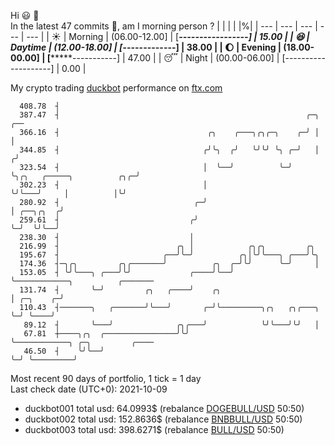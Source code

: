 Hi :smiley: :wave:  
In the latest 47 commits :bug:, am I morning person ? 
| | | | |%|
| --- | --- | --- | --- | --- |
| :sunny: | Morning | (06.00-12.00] | [***-----------------] | 15.00 |
| :satisfied: | Daytime | (12.00-18.00] | [*******-------------] | 38.00 |
| :moon: | Evening | (18.00-00.00] | [*********-----------] | 47.00 |
| :sleeping: | Night | (00.00-06.00] | [--------------------] | 0.00 |

My crypto trading [duckbot](https://github.com/jojoee/duckbot) performance on [ftx.com](https://ftx.com/#a=13144711)
```
  408.78  ┤
  387.47  ┤                                                       ╭─╮                            ╭──
  366.16  ┤                                 ╭╮    ╭───╮╭╮╭─╮    ╭─╯ │                            │
  344.85  ┤                                ╭╯╰╮  ╭╯   ╰╯╰╯ ╰╮ ╭─╯   │                           ╭╯
  323.54  ┤                                │  ╰──╯          ╰─╯     ╰╮╭╮   ╭─────╮          ╭╮╭─╯
  302.23  ┤                                │                         ╰╯╰───╯     │          │╰╯
  280.92  ┤                              ╭─╯                                     │ ╭──╮╭╮  ╭╯
  259.61  ┤                             ╭╯                                       ╰─╯  ╰╯╰──╯
  238.30  ┤                             │
  216.99  ┤                          ╭╮ │            ╭╮╭╮         ╭╮
  195.67  ┤                       ╭──╯╰─╯          ╭╮│╰╯╰───╮ ╭───╯╰╮
  174.36  ┤─╮╭╮         ╭╮╭───────╯          ╭╮  ╭─╯╰╯      ╰─╯     │
  153.05  ┤ ╰╯╰───╮ ╭───╯╰╯             ╭────╯╰──╯                  ╰────────────╮          ╭───────
  131.74  ┤       ╰─╯         ╭╮   ╭────╯    ╭╮                                  │ ╭─╮    ╭─╯
  110.43  ┤───────╮   ╭───────╯╰───╯       ╭─╯╰─────────╮╭╮   ╭╮╭───╮            ╰─╯ ╰────╯
   89.12  ┤       ╰───╯              ╭╮╭───╯            ╰╯╰───╯╰╯   │
   67.81  ┼────╮╭╮  ╭────────────────╯╰╯                            ╰────────────╮ ╭─╮         ╭────
   46.50  ┤    ╰╯╰──╯                                                            ╰─╯ ╰─────────╯
```
Most recent 90 days of portfolio, 1 tick = 1 day<br />
Last check date (UTC+0): 2021-10-09
- duckbot001 total usd: 64.0993$ (rebalance [DOGEBULL/USD](https://ftx.com/trade/DOGEBULL/USD#a=13144711) 50:50)
- duckbot002 total usd: 152.8636$ (rebalance [BNBBULL/USD](https://ftx.com/trade/BNBBULL/USD#a=13144711) 50:50)
- duckbot003 total usd: 398.6271$ (rebalance [BULL/USD](https://ftx.com/trade/BULL/USD#a=13144711) 50:50)

